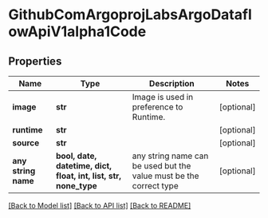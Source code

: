 # GithubComArgoprojLabsArgoDataflowApiV1alpha1Code


## Properties
Name | Type | Description | Notes
------------ | ------------- | ------------- | -------------
**image** | **str** | Image is used in preference to Runtime. | [optional] 
**runtime** | **str** |  | [optional] 
**source** | **str** |  | [optional] 
**any string name** | **bool, date, datetime, dict, float, int, list, str, none_type** | any string name can be used but the value must be the correct type | [optional]

[[Back to Model list]](../README.md#documentation-for-models) [[Back to API list]](../README.md#documentation-for-api-endpoints) [[Back to README]](../README.md)


